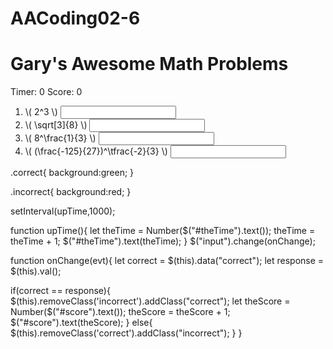 # AACoding02-6
<html
 <script src="https://polyfill.io/v3/polyfill.min.js?features=es6"></script>
<script id="MathJax-script" async src="https://cdn.jsdelivr.net/npm/mathjax@3/es5/tex-mml-chtml.js"></script>
<h1>Gary's Awesome Math Problems</h1>
<div>Timer: <span id="theTime">0</span> Score: <span id="score">0</span></div>
<ol>
  <li>\( 2^3 \) <input data-correct="8"/> </li>
  <li>\( \sqrt[3]{8} \)  <input data-correct="2" /></li>
  <li>\( 8^\frac{1}{3} \) <input data-correct="2"/></li>
  <li>\(   (\frac{-125}{27})^\tfrac{-2}{3} \) <input data-correct="9/25"/></li>
  

</ol>

<CSS>
 .correct{
  background:green;
}

.incorrect{
  background:red;
}

<JS>
 setInterval(upTime,1000);

function upTime(){
  let theTime = Number($("#theTime").text());
  theTime = theTime + 1;
  $("#theTime").text(theTime);
}
$("input").change(onChange);

function onChange(evt){
  let correct = $(this).data("correct");
  let response = $(this).val();
  
  if(correct == response){
    $(this).removeClass('incorrect').addClass("correct");
    let theScore = Number($("#score").text());
    theScore = theScore + 1;
    $("#score").text(theScore);
  } else{
    $(this).removeClass('correct').addClass("incorrect");
  }
}

